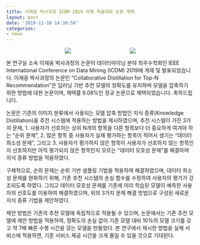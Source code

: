 ```yaml
---
title: 이재웅 박사과정 ICDM 2019 국제 학술대회 논문 게재
layout: post
date: '2019-11-18 14:30:58'
categories:
- news
---
```


<p style="display: flex; justify-content: space-evenly;">
	<img style="display: flex;" src="/post_images/2019-11-18_news_image1.png">
	<img style="display: flex;" src="/post_images/2019-11-18_news_image2.png">
</p>

본 연구실 소속 이재웅 박사과정의 논문이 데이터마이닝 분야 최우수학회인 IEEE International Conference on Data Mining (ICDM) 2019에 게재 및 발표되었습니다. 이재웅 박사과정의 논문인 “Collaborative Distillation for Top-N Recommendation”은 딥러닝 기반 추천 모델의 정확도를 유지하며 모델을 압축하기 위한 방법에 대한 논문이며, 채택률 9.08%인 정규 논문으로 채택되었습니다. 축하드립니다.

논문은 기존의 이미지 분류에서 사용되는 모델 압축 방법인 지식 증류(Knowledge Distillation)을 추천 시스템에 적용하는 방법을 제시하였으며, 추천 시스템이 가진 3가지 문제, 1. 사용자가 선호하는 상위 N개의 항목을 다른 항목보다 더 중요하게 여겨야 하는 “순위 문제”, 2. 많은 항목 중 사용자가 실제 평가하는 항목이 적어서 생기는 “데이터 희소성 문제”, 그리고 3. 사용자가 평가하지 않은 항목이 사용자가 선호하지 않는 항목인지 선호하지만 아직 평가되지 않은 항목인지 모르는 “데이터 모호성 문제”를 해결하며 지식 증류 방법을 적용하였다.

구체적으로, 순위 문제는 순위 기반 샘플링 기법을 적용하여 해결하였으며, 데이터 희소성 문제를 완화하기 위해, 기존 추천 시스템의 손실 함수를 수정하여 사용자의 평가가 강조되도록 하였다. 그리고 데이터 모호성 문제를 기존에 미리 학습된 모델이 예측한 사용자의 선호도를 이용하여 해결하였으며, 위의 3가지 문제 해결 방법으로 구성된 새로운 지식 증류 기법을 제안하였다.

제안 방법은 기존의 추천 모델에 독립적으로 적용될 수 있으며, 논문에서는 기존 추천 모델에 제안 방법을 적용하여, 정확도의 손실 없이 기존 모델 대비 10%의 모델 크기를 갖고 약 7배 빠른 수행 시간을 갖는 모델을 만들었다. 본 연구에서 제시한 방법을 실제 서비스에 적용하면, 기존 서비스 제공 시간을 크게 줄일 수 있을 것으로 기대된다.